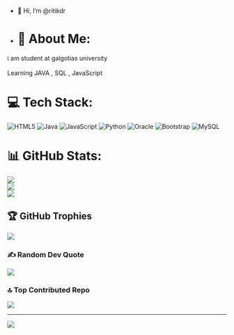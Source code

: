 - 👋 Hi, I’m @ritikdr
- # 💫 About Me:
i am student at galgotias university<br><br>Learning JAVA , SQL , JavaScript


# 💻 Tech Stack:
![HTML5](https://img.shields.io/badge/html5-%23E34F26.svg?style=for-the-badge&logo=html5&logoColor=white) ![Java](https://img.shields.io/badge/java-%23ED8B00.svg?style=for-the-badge&logo=openjdk&logoColor=white) ![JavaScript](https://img.shields.io/badge/javascript-%23323330.svg?style=for-the-badge&logo=javascript&logoColor=%23F7DF1E) ![Python](https://img.shields.io/badge/python-3670A0?style=for-the-badge&logo=python&logoColor=ffdd54) ![Oracle](https://img.shields.io/badge/Oracle-F80000?style=for-the-badge&logo=oracle&logoColor=white) ![Bootstrap](https://img.shields.io/badge/bootstrap-%238511FA.svg?style=for-the-badge&logo=bootstrap&logoColor=white) ![MySQL](https://img.shields.io/badge/mysql-4479A1.svg?style=for-the-badge&logo=mysql&logoColor=white)
# 📊 GitHub Stats:
![](https://github-readme-stats.vercel.app/api?username=ritikdr&theme=dark&hide_border=false&include_all_commits=true&count_private=true)<br/>
![](https://github-readme-streak-stats.herokuapp.com/?user=ritikdr&theme=dark&hide_border=false)<br/>
![](https://github-readme-stats.vercel.app/api/top-langs/?username=ritikdr&theme=dark&hide_border=false&include_all_commits=true&count_private=true&layout=compact)

## 🏆 GitHub Trophies
![](https://github-profile-trophy.vercel.app/?username=ritikdr&theme=radical&no-frame=false&no-bg=true&margin-w=4)

### ✍️ Random Dev Quote
![](https://quotes-github-readme.vercel.app/api?type=horizontal&theme=radical)

### 🔝 Top Contributed Repo
![](https://github-contributor-stats.vercel.app/api?username=ritikdr&limit=5&theme=dark&combine_all_yearly_contributions=true)

---
[![](https://visitcount.itsvg.in/api?id=ritikdr&icon=0&color=0)](https://visitcount.itsvg.in)

<!-- Proudly created with GPRM ( https://gprm.itsvg.in ) -->
